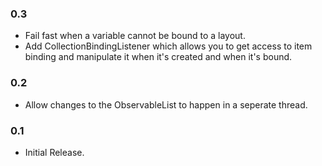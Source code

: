 ### 0.3
- Fail fast when a variable cannot be bound to a layout.
- Add CollectionBindingListener which allows you to get access to item binding and manipulate it when it's created and when it's bound.

### 0.2
- Allow changes to the ObservableList to happen in a seperate thread.

### 0.1
- Initial Release.